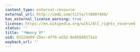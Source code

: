 ```yaml
---
content_type: external-resource
external_url: http://imdb.com/title/tt0097499/
has_external_license_warning: true
license: https://en.wikipedia.org/wiki/All_rights_reserved
status: ''
title: '*Henry V*'
uid: 9322de09-25ec-4ff0-a552-8e85040271e2
wayback_url: ''
---
```

